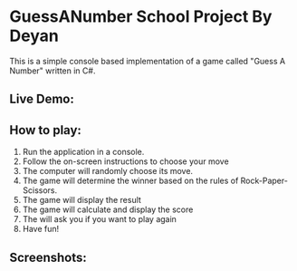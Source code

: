# GuessANumber School Project By Deyan
This is a simple console based implementation of a game called "Guess A Number" written in C#.

## Live Demo:

## How to play:
1. Run the application in a console.
2. Follow the on-screen instructions to choose your move
3. The computer will randomly choose its move.
4. The game will determine the winner based on the rules of Rock-Paper-Scissors.
5. The game will display the result
6. The game will calculate and display the score
7. The will ask you if you want to play again
8. Have fun!
## Screenshots:
